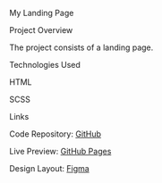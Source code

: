 My Landing Page

Project Overview

The project consists of a landing page.

Technologies Used

HTML

SCSS

Links

Code Repository: [GitHub](https://github.com/Shmyhelskiy/my-landing)

Live Preview: [GitHub Pages](https://shmyhelskiy.github.io/my-landing/)

Design Layout: [Figma](https://www.figma.com/design/DtkQmQ797hk0nI4KfMi2Uq/BOSE-New-Version?node-id=6802-139)

